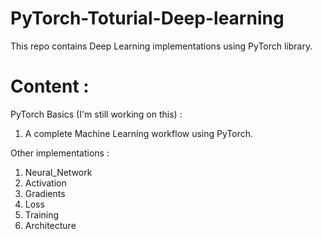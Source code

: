 # PyTorch-Toturial-Deep-learning
This repo contains Deep Learning implementations using PyTorch library.

# Content :
PyTorch Basics (I'm still working on this) :
1. A complete Machine Learning workflow using PyTorch.

Other implementations :
1. Neural_Network
2. Activation
3. Gradients
4. Loss
5. Training
6. Architecture
